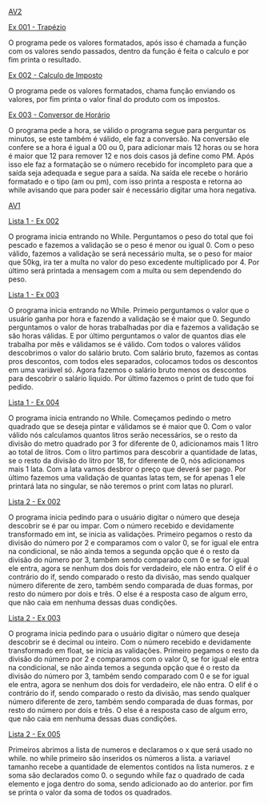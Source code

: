 [AV2](https://github.com/jotaquissak/paradigmas-python-estacio/tree/main/AV2)

[Ex 001 - Trapézio](https://github.com/jotaquissak/paradigmas-python-estacio/blob/main/AV2/calculadoraDeTrapezio.py)

  O programa pede os valores formatados, após isso é chamada a função com os valores sendo passados, dentro da função é feita o calculo e por fim printa o resultado.
  
[Ex 002 - Calculo de Imposto](https://github.com/jotaquissak/paradigmas-python-estacio/blob/main/AV2/calculoImposto.py)

  O programa pede os valores formatados, chama função enviando os valores, por fim printa o valor final do produto com os impostos.
  
[Ex 003 - Conversor de Horário](https://github.com/jotaquissak/paradigmas-python-estacio/blob/main/AV2/conversorDeHorario.py)
  
  O programa pede a hora, se válido o programa segue para perguntar os minutos, se este também é válido, ele faz a conversão. Na conversão ele confere se a hora é igual a 00 ou 0, para adicionar mais 12 horas ou se hora é maior que 12 para remover 12 e nos dois casos já define como PM. Após isso ele faz a formatação se o número recebido for incompleto para que a saída seja adequada e segue para a saída. Na saída ele recebe o horário formatado e o tipo (am ou pm), com isso printa a resposta e retorna ao while avisando que para poder sair é necessário digitar uma hora negativa.

[AV1](https://github.com/jotaquissak/paradigmas-python-estacio/tree/main/AV1)

[Lista 1 - Ex 002](https://github.com/jotaquissak/paradigmas-python-estacio/blob/main/AV1/list1_ex002.py)

  O programa inicia entrando no While. Perguntamos o peso do total que foi pescado e fazemos a validação se o peso é menor ou igual 0. Com o peso válido, fazemos a validação se será necessário multa, se o peso for maior que 50kg, ira ter a multa no valor do peso excedente multiplicado por 4. Por último será printada a mensagem com a multa ou sem dependendo do peso.
  
[Lista 1 - Ex 003](https://github.com/jotaquissak/paradigmas-python-estacio/blob/main/AV1/list1_ex003.py)
  
  O programa inicia entrando no While. Primeio perguntamos o valor que o usuário ganha por hora e fazendo a validação se é maior que 0. Segundo perguntamos o valor de horas trabalhadas por dia e fazemos a validação se são horas válidas. E por último perguntamos o valor de quantos dias ele trabalha por mês e válidamos se é válido. Com todos o valores válidos descobrimos o valor do salário bruto. Com salário bruto, fazemos as contas pros descontos, com todos eles separados, colocamos todos os descontos em uma variável só. Agora fazemos o salário bruto menos os descontos para descobrir o salário liquido. Por último fazemos o print de tudo que foi pedido.
  
[Lista 1 - Ex 004](https://github.com/jotaquissak/paradigmas-python-estacio/blob/main/AV1/list1_ex004.py)

  O programa inicia entrando no While. Começamos pedindo o metro quadrado que se deseja pintar e válidamos se é maior que 0. Com o valor válido nós calculamos quantos litros serão necessários, se o resto da divisão do metro quadrado por 3 for diferente de 0, adicionamos mais 1 litro ao total de litros. Com o litro partimos para descobrir a quantidade de latas, se o resto da divisão do litro por 18, for diferente de 0, nós adicionamos mais 1 lata. Com a lata vamos desbror o preço que deverá ser pago. Por último fazemos uma validação de quantas latas tem, se for apenas 1 ele printará lata no singular, se não teremos o print com latas no plurarl.
  
[Lista 2 - Ex 002](https://github.com/jotaquissak/paradigmas-python-estacio/blob/main/AV1/list2_ex002.py)

  O programa inicia pedindo para o usuário digitar o número que deseja descobrir se é par ou impar. Com o número recebido e devidamente transformado em int, se inicia as validações. Primeiro pegamos o resto da divisão do número por 2 e comparamos com o valor 0, se for igual ele entra na condicional, se não ainda temos a segunda opção que é o resto da divisão do número por 3, também sendo comparado com 0 e se for igual ele entra, agora se nenhum dos dois for verdadeiro, ele não entra. O elif é o contrário do if, sendo comparado o resto da divisão, mas sendo qualquer número diferente de zero, também sendo comparada de duas formas, por resto do número por dois e três. O else é a resposta caso de algum erro, que não caia em nenhuma dessas duas condições.
  
[Lista 2 - Ex 003](https://github.com/jotaquissak/paradigmas-python-estacio/blob/main/AV1/list2_ex003.py)

  O programa inicia pedindo para o usuário digitar o número que deseja descobrir se é decimal ou inteiro. Com o número recebido e devidamente transformado em float, se inicia as validações. Primeiro pegamos o resto da divisão do número por 2 e comparamos com o valor 0, se for igual ele entra na condicional, se não ainda temos a segunda opção que é o resto da divisão do número por 3, também sendo comparado com 0 e se for igual ele entra, agora se nenhum dos dois for verdadeiro, ele não entra. O elif é o contrário do if, sendo comparado o resto da divisão, mas sendo qualquer número diferente de zero, também sendo comparada de duas formas, por resto do número por dois e três. O else é a resposta caso de algum erro, que não caia em nenhuma dessas duas condições.
  
[Lista 2 - Ex 005](https://github.com/jotaquissak/paradigmas-python-estacio/blob/main/AV1/list2_ex005.py)

  Primeiros abrimos a lista de numeros e declaramos o x que será usado no while. no while primeiro são inseridos os números a lista. a variavel tamanho recebe a quantidade de elementos contidos na lista numeros. z e soma são declarados como 0. o segundo while faz o quadrado de cada elemento e joga dentro do soma, sendo adicionado ao do anterior. por fim se printa o valor da soma de todos os quadrados.
